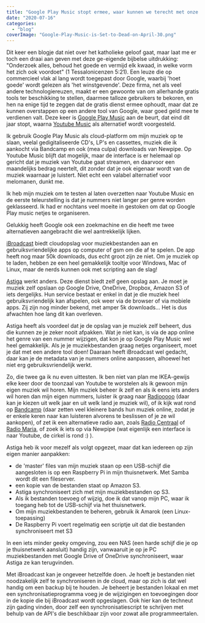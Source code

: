 ```yaml
---
title: "Google Play Music stopt ermee, waar kunnen we terecht met onze (al dan niet religieuze) muziek?"
date: "2020-07-16"
categories: 
  - "blog"
coverImage: "Google-Play-Music-is-Set-to-Dead-on-April-30.png"
---
```


Dit keer een blogje dat niet over het katholieke geloof gaat, maar laat me er toch een draai aan geven met deze ge-eigende bijbelse uitdrukking: "Onderzoek alles, behoud het goede en vermijd elk kwaad, in welke vorm het zich ook voordoet" (1 Tessalonicenzen 5:21). Een leuze die op commercieel vlak al lang wordt toegepast door Google, waarbij 'hoet goede' wordt gelezen als 'het winstgevende'. Deze firma, net als veel andere technologiereuzen, maakt er een gewoonte van om allerhande gratis tools ter beschikking te stellen, daarmee talloze gebruikers te bekoren, en hen na enige tijd te zeggen dat de gratis dienst ermee ophoudt, maar dat ze kunnen overstappen op een andere tool van Google, waar goed geld mee te verdienen valt. Deze keer is [Google Play Music](http://play.google.com/music) aan de beurt, dat eind dit jaar stopt, waarna [Youtube Music](https://music.youtube.com/) als alternatief wordt voorgesteld. 

Ik gebruik Google Play Music als cloud-platform om mijn muziek op te slaan, veelal gedigitaliseerde CD's, LP's en cassettes, muziek die ik aankocht via Bandcamp en ook (mea culpa) downloads van Newpipe. Op Youtube Music blijft dat mogelijk, maar de interface is er helemaal op gericht dat je muziek van Youtube gaat streamen, en daarvoor een maandelijks bedrag neertelt, dit zonder dat je ook eigenaar wordt van de muziek waarnaar je luistert. Niet echt een valabel alternatief voor melomanen, dunkt me. 

Ik heb mijn muziek om te testen al laten overzetten naar Youtube Music en de eerste teleurstelling is dat je nummers niet langer per genre worden geklasseerd. Ik had er nochtans veel moeite in gestoken om dat op Google Play music netjes te organiseren. 

Gelukkig heeft Google ook een zoekmachine en die heeft me twee alternatieven aangebracht die wel aantrekkelijk lijken.

[iBroadcast](https://www.ibroadcast.com/home/) biedt cloudopslag voor muziekbestanden aan en gebruiksvriendelijke apps op computer of gsm om die af te spelen. De app heeft nog maar 50k downloads, dus echt groot zijn ze niet. Om je muziek op te laden, hebben ze een heel gemakkelijk tooltje voor Windows, Mac of Linux, maar de nerds kunnen ook met scripting aan de slag!

[Astiga](https://asti.ga/) werkt anders. Deze dienst biedt zelf geen opslag aan. Je moet je muziek zelf opslaan op Google Drive, OneDrive, Dropbox, Amazon S3 of iets dergelijks. Hun service bestaat er enkel in dat je die muziek heel gebruiksvriendelijk kan afspelen, ook weer via de browser of via mobiele apps. Zij zijn nog minder bekend, met amper 5k downloads… Het is dus afwachten hoe lang dit kan overleven.

Astiga heeft als voordeel dat je de opslag van je muziek zelf beheert, dus die kunnen ze je zeker nooit afpakken. Wat je niet kan, is via de app online het genre van een nummer wijzigen, dat kon je op Google Play Music wel heel gemakkelijk. Als je je muziekbestanden graag netjes organiseert, moet je dat met een andere tool doen! Daaraan heeft iBroadcast wel gedacht, daar kan je de metadata van je nummers online aanpassen, alhoewel het niet erg gebruiksvriendelijk werkt. 

Zo, die twee ga ik nu even uittesten. Ik ben niet van plan me IKEA-gewijs elke keer door de toonzaal van Youtube te worstelen als ik gewoon mijn eigen muziek wil horen. Mijn muziek beheer ik zelf en als ik eens iets anders wil horen dan mijn eigen nummers, luister ik graag naar [Radiooooo](https://radiooooo.com/#) (daar kan je kiezen uit welk jaar en uit welk land je muziek wil), of ik kijk wat rond op [Bandcamp](https://bandcamp.com/) (daar zetten veel kleinere bands hun muziek online, zodat je er enkele keren naar kan luisteren alvorens te beslissen of je ze wil aankopen), of zet ik een alternatieve radio aan, zoals [Radio Centraal](https://onlineradiobox.com/be/centraal/) of [Radio Maria](http://radio.gelovenleren.net/), of zoek ik iets op via Newpipe (wat eigenlijk een interface is naar Youtube, de cirkel is rond :) ). 

Astiga heb ik voor mezelf als volgt opgezet, maar dat kan iedereen op zijn eigen manier aanpakken:

- de 'master' files van mijn muziek staan op een USB-schijf die aangesloten is op een Raspberry Pi in mijn thuisnetwerk. Met Samba wordt dit een fileserver. 
- een kopie van de bestanden staat op Amazon S3.
- Astiga synchroniseert zich met mijn muziekbestanden op S3.
- Als ik bestanden toevoeg of wijzig, doe ik dat vanop mijn PC, waar ik toegang heb tot de USB-schijf via het thuisnetwerk.
- Om mijn muziekbestanden te beheren, gebruik ik Amarok (een Linux-toepassing)
- De Raspberry Pi voert regelmatig een scriptje uit dat die bestanden synchroniseert met S3

In een iets minder geeky omgeving, zou een NAS (een harde schijf die je op je thuisnetwerk aansluit) handig zijn, vanwaaruit je op je PC muziekbestanden met Google Drive of OneDrive synchroniseert, waar Astiga ze kan terugvinden. 

Met iBroadcast kan je ongeveer hetzelfde doen. Je hoeft je bestanden niet noodzakelijk zelf te synchroniseren in de cloud, maar op zich is dat wel handig om een backup bij te houden. Je beheert je bestanden lokaal en met een synchronisatieprogramma voeg je de wijzigingen en toevoegingen door in de kopie die bij iBroadcast wordt opgeslagen. Ook hier kan de techneut zijn gading vinden, door zelf een synchronisatiescript te schrijven met behulp van de API's die beschikbaar zijn voor zowat alle programmeertalen.
